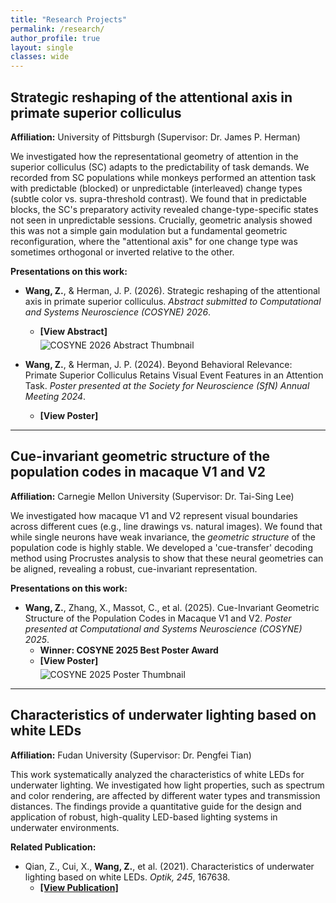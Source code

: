 ```yaml
---
title: "Research Projects"
permalink: /research/
author_profile: true
layout: single
classes: wide
---
```


<div style="max-width: 1200px; margin-left: auto; margin-right: auto;" markdown="1">

## Strategic reshaping of the attentional axis in primate superior colliculus
**Affiliation:** University of Pittsburgh (Supervisor: Dr. James P. Herman)

We investigated how the representational geometry of attention in the superior colliculus (SC) adapts to the predictability of task demands. We recorded from SC populations while monkeys performed an attention task with predictable (blocked) or unpredictable (interleaved) change types (subtle color vs. supra-threshold contrast). We found that in predictable blocks, the SC's preparatory activity revealed change-type-specific states not seen in unpredictable sessions. Crucially, geometric analysis showed this was not a simple gain modulation but a fundamental geometric reconfiguration, where the "attentional axis" for one change type was sometimes orthogonal or inverted relative to the other.

**Presentations on this work:**

* **Wang, Z.**, & Herman, J. P. (2026). Strategic reshaping of the attentional axis in primate superior colliculus. *Abstract submitted to Computational and Systems Neuroscience (COSYNE) 2026*.
    * <a href="{{ site.url }}/assets/files/COSYNE 2026 abstract.pdf" style="text-decoration: none;">
        <strong>[View Abstract]</strong>
        <br>
        <img src="{{ site.url }}/assets/images/COSYNE 2026 thumbnail.png" alt="COSYNE 2026 Abstract Thumbnail" style="max-width: 400px; margin-top: 5px;">
      </a>

* **Wang, Z.**, & Herman, J. P. (2024). Beyond Behavioral Relevance: Primate Superior Colliculus Retains Visual Event Features in an Attention Task. *Poster presented at the Society for Neuroscience (SfN) Annual Meeting 2024*.
   * <a href="{{ site.url }}/assets/files/SfN 2024 poster.pdf" style="text-decoration: none;">
        <strong>[View Poster]</strong>
        <br>
      </a>


---

## Cue-invariant geometric structure of the population codes in macaque V1 and V2
**Affiliation:** Carnegie Mellon University (Supervisor: Dr. Tai-Sing Lee)

We investigated how macaque V1 and V2 represent visual boundaries across different cues (e.g., line drawings vs. natural images). We found that while single neurons have weak invariance, the *geometric structure* of the population code is highly stable. We developed a 'cue-transfer' decoding method using Procrustes analysis to show that these neural geometries can be aligned, revealing a robust, cue-invariant representation.

**Presentations on this work:**

* **Wang, Z.**, Zhang, X., Massot, C., et al. (2025). Cue-Invariant Geometric Structure of the Population Codes in Macaque V1 and V2. *Poster presented at Computational and Systems Neuroscience (COSYNE) 2025*.
    * **Winner: COSYNE 2025 Best Poster Award**
    * <a href="{{ site.url }}/assets/files/COSYNE 2025 poster.pdf" style="text-decoration: none;">
        <strong>[View Poster]</strong>
        <br>
        <img src="{{ site.url }}/assets/images/COSYNE 2025 thumbnail.png" alt="COSYNE 2025 Poster Thumbnail" style="max-width: 400px; margin-top: 5px;">
      </a>

---

## Characteristics of underwater lighting based on white LEDs
**Affiliation:** Fudan University (Supervisor: Dr. Pengfei Tian)

This work systematically analyzed the characteristics of white LEDs for underwater lighting. We investigated how light properties, such as spectrum and color rendering, are affected by different water types and transmission distances. The findings provide a quantitative guide for the design and application of robust, high-quality LED-based lighting systems in underwater environments.

**Related Publication:**

* Qian, Z., Cui, X., **Wang, Z.**, et al. (2021). Characteristics of underwater lighting based on white LEDs. *Optik, 245*, 167638.
    * **[[View Publication]](https://www.sciencedirect.com/science/article/abs/pii/S0030402621012432)**

</div>
